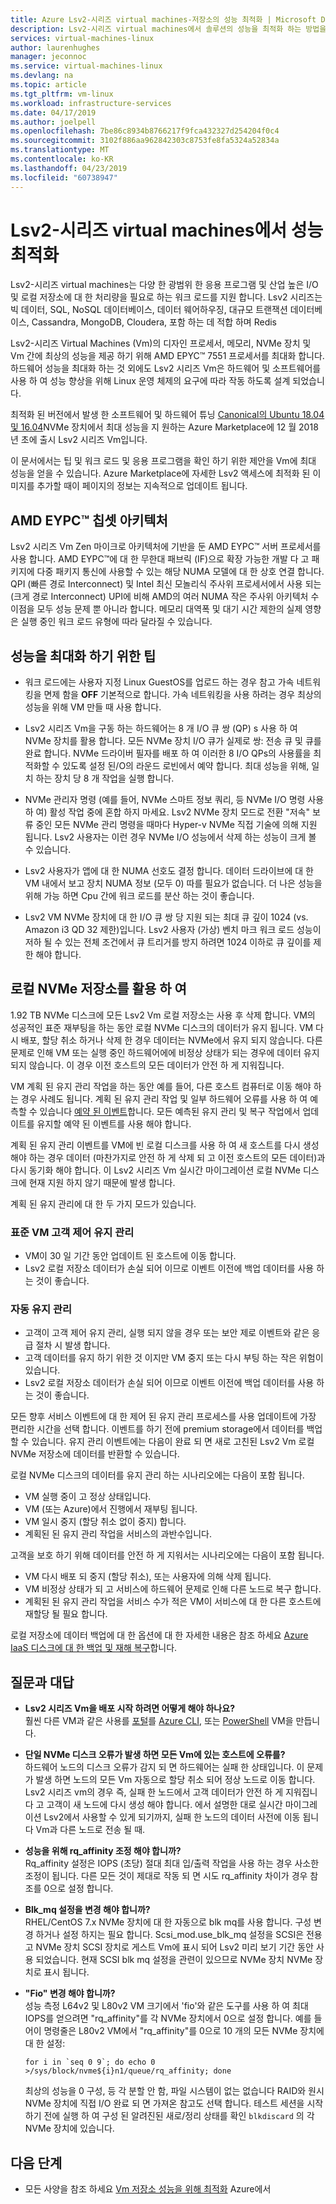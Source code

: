 ```yaml
---
title: Azure Lsv2-시리즈 virtual machines-저장소의 성능 최적화 | Microsoft Docs
description: Lsv2-시리즈 virtual machines에서 솔루션의 성능을 최적화 하는 방법을 알아봅니다.
services: virtual-machines-linux
author: laurenhughes
manager: jeconnoc
ms.service: virtual-machines-linux
ms.devlang: na
ms.topic: article
ms.tgt_pltfrm: vm-linux
ms.workload: infrastructure-services
ms.date: 04/17/2019
ms.author: joelpell
ms.openlocfilehash: 7be86c8934b8766217f9fca432327d254204f0c4
ms.sourcegitcommit: 3102f886aa962842303c8753fe8fa5324a52834a
ms.translationtype: MT
ms.contentlocale: ko-KR
ms.lasthandoff: 04/23/2019
ms.locfileid: "60738947"
---
```

# <a name="optimize-performance-on-the-lsv2-series-virtual-machines"></a>Lsv2-시리즈 virtual machines에서 성능 최적화

Lsv2-시리즈 virtual machines는 다양 한 광범위 한 응용 프로그램 및 산업 높은 I/O 및 로컬 저장소에 대 한 처리량을 필요로 하는 워크 로드를 지원 합니다.  Lsv2 시리즈는 빅 데이터, SQL, NoSQL 데이터베이스, 데이터 웨어하우징, 대규모 트랜잭션 데이터베이스, Cassandra, MongoDB, Cloudera, 포함 하는 데 적합 하며 Redis

Lsv2-시리즈 Virtual Machines (Vm)의 디자인 프로세서, 메모리, NVMe 장치 및 Vm 간에 최상의 성능을 제공 하기 위해 AMD EPYC™ 7551 프로세서를 최대화 합니다. 하드웨어 성능을 최대화 하는 것 외에도 Lsv2 시리즈 Vm은 하드웨어 및 소프트웨어를 사용 하 여 성능 향상을 위해 Linux 운영 체제의 요구에 따라 작동 하도록 설계 되었습니다.

최적화 된 버전에서 발생 한 소프트웨어 및 하드웨어 튜닝 [Canonical의 Ubuntu 18.04 및 16.04](https://azuremarketplace.microsoft.com/marketplace/apps/Canonical.UbuntuServer?tab=Overview)NVMe 장치에서 최대 성능을 지 원하는 Azure Marketplace에 12 월 2018 년 초에 출시 Lsv2 시리즈 Vm입니다.

이 문서에서는 팁 및 워크 로드 및 응용 프로그램을 확인 하기 위한 제안을 Vm에 최대 성능을 얻을 수 있습니다. Azure Marketplace에 자세한 Lsv2 액세스에 최적화 된 이미지를 추가할 때이 페이지의 정보는 지속적으로 업데이트 됩니다.

## <a name="amd-eypc-chipset-architecture"></a>AMD EYPC™ 칩셋 아키텍처

Lsv2 시리즈 Vm Zen 마이크로 아키텍처에 기반을 둔 AMD EYPC™ 서버 프로세서를 사용 합니다. AMD EYPC™에 대 한 무한대 패브릭 (IF)으로 확장 가능한 개발 다 고 패키지에 다중 패키지 통신에 사용할 수 있는 해당 NUMA 모델에 대 한 상호 연결 합니다. QPI (빠른 경로 Interconnect) 및 Intel 최신 모놀리식 주사위 프로세서에서 사용 되는 (크게 경로 Interconnect) UPI에 비해 AMD의 여러 NUMA 작은 주사위 아키텍처 수 이점을 모두 성능 문제 뿐 아니라 합니다. 메모리 대역폭 및 대기 시간 제한의 실제 영향은 실행 중인 워크 로드 유형에 따라 달라질 수 있습니다.

## <a name="tips-to-maximize-performance"></a>성능을 최대화 하기 위한 팁

* 워크 로드에는 사용자 지정 Linux GuestOS를 업로드 하는 경우 참고 가속 네트워킹을 면제 함을 **OFF** 기본적으로 합니다. 가속 네트워킹을 사용 하려는 경우 최상의 성능을 위해 VM 만들 때 사용 합니다.

* Lsv2 시리즈 Vm을 구동 하는 하드웨어는 8 개 I/O 큐 쌍 (QP) s 사용 하 여 NVMe 장치를 활용 합니다. 모든 NVMe 장치 I/O 큐가 실제로 쌍: 전송 큐 및 큐를 완료 합니다. NVMe 드라이버 필자를 배포 하 여 이러한 8 I/O QPs의 사용률을 최적화할 수 있도록 설정 된/O의 라운드 로빈에서 예약 합니다. 최대 성능을 위해, 일치 하는 장치 당 8 개 작업을 실행 합니다.

* NVMe 관리자 명령 (예를 들어, NVMe 스마트 정보 쿼리, 등 NVMe I/O 명령 사용 하 여) 활성 작업 중에 혼합 하지 마세요. Lsv2 NVMe 장치 모드로 전환 "저속" 보류 중인 모든 NVMe 관리 명령을 때마다 Hyper-v NVMe 직접 기술에 의해 지원 됩니다. Lsv2 사용자는 이런 경우 NVMe I/O 성능에서 삭제 하는 성능이 크게 볼 수 있습니다.

* Lsv2 사용자가 앱에 대 한 NUMA 선호도 결정 합니다. 데이터 드라이브에 대 한 VM 내에서 보고 장치 NUMA 정보 (모두 0) 따를 필요가 없습니다. 더 나은 성능을 위해 가능 하면 Cpu 간에 워크 로드를 분산 하는 것이 좋습니다.

* Lsv2 VM NVMe 장치에 대 한 I/O 큐 쌍 당 지원 되는 최대 큐 깊이 1024 (vs. Amazon i3 QD 32 제한)입니다. Lsv2 사용자 (가상) 벤치 마크 워크 로드 성능이 저하 될 수 있는 전체 조건에서 큐 트리거를 방지 하려면 1024 이하로 큐 깊이를 제한 해야 합니다.

## <a name="utilizing-local-nvme-storage"></a>로컬 NVMe 저장소를 활용 하 여

1.92 TB NVMe 디스크에 모든 Lsv2 Vm 로컬 저장소는 사용 후 삭제 합니다. VM의 성공적인 표준 재부팅을 하는 동안 로컬 NVMe 디스크의 데이터가 유지 됩니다. VM 다시 배포, 할당 취소 하거나 삭제 한 경우 데이터는 NVMe에서 유지 되지 않습니다. 다른 문제로 인해 VM 또는 실행 중인 하드웨어에에 비정상 상태가 되는 경우에 데이터 유지 되지 않습니다. 이 경우 이전 호스트의 모든 데이터가 안전 하 게 지워집니다.

VM 계획 된 유지 관리 작업을 하는 동안 예를 들어, 다른 호스트 컴퓨터로 이동 해야 하는 경우 사례도 됩니다. 계획 된 유지 관리 작업 및 일부 하드웨어 오류를 사용 하 여 예측할 수 있습니다 [예약 된 이벤트](scheduled-events.md)합니다. 모든 예측된 유지 관리 및 복구 작업에서 업데이트를 유지할 예약 된 이벤트를 사용 해야 합니다.

계획 된 유지 관리 이벤트를 VM에 빈 로컬 디스크를 사용 하 여 새 호스트를 다시 생성 해야 하는 경우 데이터 (마찬가지로 안전 하 게 삭제 되 고 이전 호스트의 모든 데이터)과 다시 동기화 해야 합니다. 이 Lsv2 시리즈 Vm 실시간 마이그레이션 로컬 NVMe 디스크에 현재 지원 하지 않기 때문에 발생 합니다.

계획 된 유지 관리에 대 한 두 가지 모드가 있습니다.

### <a name="standard-vm-customer-controlled-maintenance"></a>표준 VM 고객 제어 유지 관리

- VM이 30 일 기간 동안 업데이트 된 호스트에 이동 합니다.
- Lsv2 로컬 저장소 데이터가 손실 되어 이므로 이벤트 이전에 백업 데이터를 사용 하는 것이 좋습니다.

### <a name="automatic-maintenance"></a>자동 유지 관리

- 고객이 고객 제어 유지 관리, 실행 되지 않을 경우 또는 보안 제로 이벤트와 같은 응급 절차 시 발생 합니다.
- 고객 데이터를 유지 하기 위한 것 이지만 VM 중지 또는 다시 부팅 하는 작은 위험이 있습니다.
- Lsv2 로컬 저장소 데이터가 손실 되어 이므로 이벤트 이전에 백업 데이터를 사용 하는 것이 좋습니다.

모든 향후 서비스 이벤트에 대 한 제어 된 유지 관리 프로세스를 사용 업데이트에 가장 편리한 시간을 선택 합니다. 이벤트를 하기 전에 premium storage에서 데이터를 백업할 수 있습니다. 유지 관리 이벤트에는 다음이 완료 되 면 새로 고친된 Lsv2 Vm 로컬 NVMe 저장소에 데이터를 반환할 수 있습니다.

로컬 NVMe 디스크의 데이터를 유지 관리 하는 시나리오에는 다음이 포함 됩니다.

- VM 실행 중이 고 정상 상태입니다.
- VM (또는 Azure)에서 진행에서 재부팅 됩니다.
- VM 일시 중지 (할당 취소 없이 중지) 합니다.
- 계획된 된 유지 관리 작업을 서비스의 과반수입니다.

고객을 보호 하기 위해 데이터를 안전 하 게 지워서는 시나리오에는 다음이 포함 됩니다.

- VM 다시 배포 되 중지 (할당 취소), 또는 사용자에 의해 삭제 됩니다.
- VM 비정상 상태가 되 고 서비스에 하드웨어 문제로 인해 다른 노드로 복구 합니다.
- 계획된 된 유지 관리 작업을 서비스 수가 적은 VM이 서비스에 대 한 다른 호스트에 재할당 될 필요 합니다.

로컬 저장소에 데이터 백업에 대 한 옵션에 대 한 자세한 내용은 참조 하세요 [Azure IaaS 디스크에 대 한 백업 및 재해 복구](backup-and-disaster-recovery-for-azure-iaas-disks.md)합니다.

## <a name="frequently-asked-questions"></a>질문과 대답

* **Lsv2 시리즈 Vm을 배포 시작 하려면 어떻게 해야 하나요?**  
   훨씬 다른 VM과 같은 사용를 [포털](quick-create-portal.md)를 [Azure CLI](quick-create-cli.md), 또는 [PowerShell](quick-create-powershell.md) VM을 만듭니다.

* **단일 NVMe 디스크 오류가 발생 하면 모든 Vm에 있는 호스트에 오류를?**  
   하드웨어 노드의 디스크 오류가 감지 되 면 하드웨어는 실패 한 상태입니다. 이 문제가 발생 하면 노드의 모든 Vm 자동으로 할당 취소 되어 정상 노드로 이동 합니다. Lsv2 시리즈 vm의 경우 즉, 실패 한 노드에서 고객 데이터가 안전 하 게 지워집니다 고 고객이 새 노드에 다시 생성 해야 합니다. 에서 설명한 대로 실시간 마이그레이션 Lsv2에서 사용할 수 있게 되기까지, 실패 한 노드의 데이터 사전에 이동 됩니다 Vm과 다른 노드로 전송 될 때.

* **성능을 위해 rq_affinity 조정 해야 합니까?**  
   Rq_affinity 설정은 IOPS (초당) 절대 최대 입/출력 작업을 사용 하는 경우 사소한 조정이 됩니다. 다른 모든 것이 제대로 작동 되 면 시도 rq_affinity 차이가 경우 참조를 0으로 설정 합니다.

* **Blk_mq 설정을 변경 해야 합니까?**  
   RHEL/CentOS 7.x NVMe 장치에 대 한 자동으로 blk mq를 사용 합니다. 구성 변경 하거나 설정 하지는 필요 합니다. Scsi_mod.use_blk_mq 설정을 SCSI은 전용 고 NVMe 장치 SCSI 장치로 게스트 Vm에 표시 되어 Lsv2 미리 보기 기간 동안 사용 되었습니다. 현재 SCSI blk mq 설정을 관련이 있으므로 NVMe 장치 NVMe 장치로 표시 됩니다.

* **"Fio" 변경 해야 합니까?**  
   성능 측정 L64v2 및 L80v2 VM 크기에서 'fio'와 같은 도구를 사용 하 여 최대 IOPS를 얻으려면 "rq_affinity"를 각 NVMe 장치에서 0으로 설정 합니다.  예를 들어이 명령줄은 L80v2 VM에서 "rq_affinity"를 0으로 10 개의 모든 NVMe 장치에 대 한 설정:

   ```console
   for i in `seq 0 9`; do echo 0 >/sys/block/nvme${i}n1/queue/rq_affinity; done
   ```

   최상의 성능을 0 구성, 등 각 분할 안 함, 파일 시스템이 없는 없습니다 RAID와 원시 NVMe 장치에 직접 I/O 완료 되 면 가져온 참고도 선택 합니다. 테스트 세션을 시작 하기 전에 실행 하 여 구성 된 알려진된 새로/정리 상태를 확인 `blkdiscard` 의 각 NVMe 장치에 있습니다.
   
## <a name="next-steps"></a>다음 단계

* 모든 사양을 참조 하세요 [Vm 저장소 성능을 위해 최적화](sizes-storage.md) Azure에서
